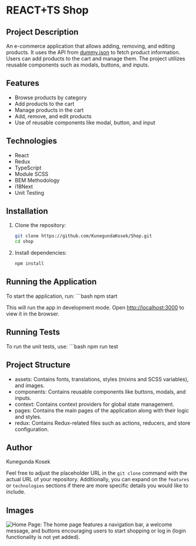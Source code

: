 # REACT+TS Shop

## Project Description
An e-commerce application that allows adding, removing, and editing products. It uses the API from [dummy.json](https://dummyjson.com/) to fetch product information. Users can add products to the cart and manage them. The project utilizes reusable components such as modals, buttons, and inputs.

## Features
- Browse products by category
- Add products to the cart
- Manage products in the cart
- Add, remove, and edit products
- Use of reusable components like modal, button, and input

## Technologies
- React
- Redux
- TypeScript
- Module SCSS
- BEM Methodology
- i18Next
- Unit Testing

## Installation
1. Clone the repository:
   ```bash
   git clone https://github.com/KunegundaKosek/Shop.git
   cd shop
2. Install dependencies:
    ```bash
    npm install

## Running the Application
To start the application, run:
    ```bash
    npm start

This will run the app in development mode. Open [http://localhost:3000](http://localhost:3000) to view it in the browser.

## Running Tests
To run the unit tests, use:
    ```bash
    npm run test

## Project Structure
- assets: Contains fonts, translations, styles (mixins and SCSS variables), and images.
- components: Contains reusable components like buttons, modals, and inputs.
- context: Contains context providers for global state management.
- pages: Contains the main pages of the application along with their logic and styles.
- redux: Contains Redux-related files such as actions, reducers, and store configuration.

## Author
Kunegunda Kosek

Feel free to adjust the placeholder URL in the `git clone` command with the actual URL of your repository. Additionally, you can expand on the `features` or `technologies` sections if there are more specific details you would like to include.

## Images
![Home Page: The home page features a navigation bar, a welcome message, and buttons encouraging users to start shopping or log in (login functionality is not yet added).](src/assets/images/readme1.png)
